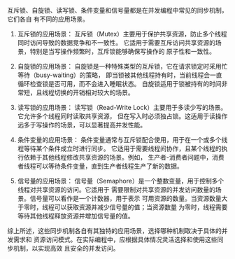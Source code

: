互斥锁、自旋锁、读写锁、条件变量和信号量都是在并发编程中常见的同步机制，它们各自
有不同的应用场景。

1. 互斥锁的应用场景：
互斥锁（Mutex）主要用于保护共享资源，防止多个线程同时访问导致的数据竞争和不一致性。
它适用于需要互斥访问共享资源的场景，特别是当写操作频繁时，互斥锁能够确保写操作的
原子性和一致性。

2. 自旋锁的应用场景：
自旋锁是一种特殊类型的互斥锁，它在请求锁定时采用忙等待（busy-waiting）的策略，
即当锁被其他线程持有时，当前线程会一直循环检查锁是否可用，而不会进入睡眠状态。
自旋锁适用于锁被持有的时间非常短，且线程切换的开销相对较大的场景。

3. 读写锁的应用场景：
读写锁（Read-Write Lock）主要用于多读少写的场景。它允许多个线程同时读取共享资源，
但在写入时必须独占锁。这适用于读操作远多于写操作的场景，可以显著提高并发性能。

4. 条件变量的应用场景：
条件变量通常与互斥锁配合使用，用于在一个或多个线程等待某个条件成立时进行同步。
它适用于需要线程间协作，且某个线程的执行依赖于其他线程修改共享资源的场景。例如，
生产者-消费者问题中，消费者线程可以等待条件变量，直到生产者线程生产了新的数据。

5. 信号量的应用场景：
信号量（Semaphore）是一个整数变量，用于控制多个线程对共享资源的访问。它适用于
需要限制对共享资源的并发访问数量的场景。信号量可以看作是一个计数器，用于表示
可用资源的数量。当资源数量大于零时，线程可以获取资源并减少信号量的值；当资源数量
为零时，线程需要等待其他线程释放资源并增加信号量的值。

综上所述，这些同步机制各自有其独特的应用场景，选择哪种机制取决于具体的并发需求和
资源访问模式。在实际编程中，应根据具体情况灵活选择和使用这些同步机制，以实现高效
且安全的并发访问。
